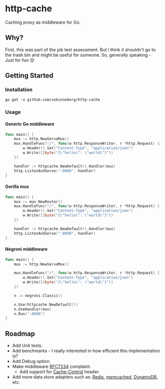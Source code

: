 # http-cache

Caching proxy as middleware for Go.

## Why?

First, this was part of the job test assessment. But I think it shouldn't go to the trash bin and might be useful for someone. So, generally speaking - Just for fun 😊

## Getting Started

### Installation

`go get -u github.com/vokinneberg/http-cache`

### Usage

#### Generic Go middleware

```Go
func main() {
    mux := http.NewServeMux()
    mux.HandleFunc("/", func(w http.ResponseWriter, r *http.Request) {
        w.Header().Set("Content-Type", "application/json")
        w.Write([]byte("{\"hello\": \"world\"}"))
    })

    handler := httpcache.NewDefault().Handler(mux)
    http.ListenAndServe(":8080", handler)
}
```

#### Gorilla mux

```Go
func main() {
    mux := mux.NewRouter()
    mux.HandleFunc("/", func(w http.ResponseWriter, r *http.Request) {
        w.Header().Set("Content-Type", "application/json")
        w.Write([]byte("{\"hello\": \"world\"}"))
    })

    handler := httpcache.NewDefault().Handler(mux)
    http.ListenAndServe(":8080", handler)
}
```

#### Negroni middleware

```Go
func main() {
    mux := http.NewServeMux()

    mux.HandleFunc("/", func(w http.ResponseWriter, r *http.Request) {
        w.Header().Set("Content-Type", "application/json")
        w.Write([]byte("{\"hello\": \"world\"}"))
    })

    n := negroni.Classic()

    n.Use(httpcache.NewDefault())
    n.UseHandler(mux)
    n.Run(":8080")
}
```

## Roadmap

* Add Unit tests.
* Add benchmarks - I really interested in how efficient this implementation is?
* Add Debug option.
* Make middleware [RFC7234](https://tools.ietf.org/html/rfc7234) complaint.
  * Add support for [Cache-Control](https://developer.mozilla.org/en-US/docs/Web/HTTP/Headers/Cache-Control) header.
* Add more data store adapters such as: [Redis](https://redis.io/), [memcached](https://www.memcached.org/), [DynamoDB](https://aws.amazon.com/dynamodb/), etc.
